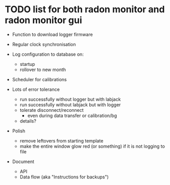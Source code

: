 # TODO list for both radon monitor and radon monitor gui

* Function to download logger firmware
* Regular clock synchronisation
* Log configuration to database on:
    - startup
    - rollover to new month
* Scheduler for calibrations
* Lots of error tolerance
    - run successfully without logger but with labjack
    - run successfully without labjack but with logger
    - tolerate disconnect/reconnect
        - even during data transfer or calibration/bg
    - details?
* Polish
    - remove leftovers from starting template
    - make the entire window glow red (or something) if it is not logging to file


* Document 
    - API
    - Data flow (aka "Instructions for backups")